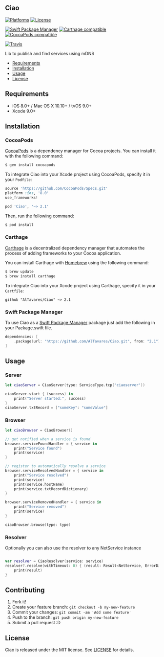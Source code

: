 ## Ciao

[![Platforms](https://img.shields.io/cocoapods/p/Ciao.svg)](https://cocoapods.org/pods/Ciao)
[![License](https://img.shields.io/cocoapods/l/Ciao.svg)](https://raw.githubusercontent.com/AlTavares/Ciao/master/LICENSE)

[![Swift Package Manager](https://img.shields.io/badge/Swift%20Package%20Manager-compatible-brightgreen.svg)](https://github.com/apple/swift-package-manager)
[![Carthage compatible](https://img.shields.io/badge/Carthage-compatible-4BC51D.svg?style=flat)](https://github.com/Carthage/Carthage)
[![CocoaPods compatible](https://img.shields.io/cocoapods/v/Ciao.svg)](https://cocoapods.org/pods/Ciao)

[![Travis](https://img.shields.io/travis/AlTavares/Ciao/master.svg)](https://travis-ci.org/AlTavares/Ciao/branches)

Lib to publish and find services using mDNS

- [Requirements](#requirements)
- [Installation](#installation)
- [Usage](#usage)
- [License](#license)

## Requirements

- iOS 8.0+ / Mac OS X 10.10+ / tvOS 9.0+
- Xcode 9.0+

## Installation

### CocoaPods

[CocoaPods](http://cocoapods.org) is a dependency manager for Cocoa projects. You can install it with the following command:

```bash
$ gem install cocoapods
```

To integrate Ciao into your Xcode project using CocoaPods, specify it in your `Podfile`:

```ruby
source 'https://github.com/CocoaPods/Specs.git'
platform :ios, '8.0'
use_frameworks!

pod 'Ciao', '~> 2.1'
```

Then, run the following command:

```bash
$ pod install
```

### Carthage

[Carthage](https://github.com/Carthage/Carthage) is a decentralized dependency manager that automates the process of adding frameworks to your Cocoa application.

You can install Carthage with [Homebrew](http://brew.sh/) using the following command:

```bash
$ brew update
$ brew install carthage
```

To integrate Ciao into your Xcode project using Carthage, specify it in your `Cartfile`:

```ogdl
github "AlTavares/Ciao" ~> 2.1
```
### Swift Package Manager

To use Ciao as a [Swift Package Manager](https://swift.org/package-manager/) package just add the following in your Package.swift file.

``` swift
dependencies: [
    .package(url: "https://github.com/AlTavares/Ciao.git", from: "2.1")
]
```

## Usage

### Server

```swift
let ciaoServer = CiaoServer(type: ServiceType.tcp("ciaoserver"))

ciaoServer.start { (success) in
    print("Server started:", success)
}
ciaoServer.txtRecord = ["someKey": "someValue"]
```

### Browser

```swift
let ciaoBrowser = CiaoBrowser()

// get notified when a service is found
browser.serviceFoundHandler = { service in
    print("Service found")
    print(service)
}

// register to automatically resolve a service
browser.serviceResolvedHandler = { service in
    print("Service resolved")
    print(service)
    print(service.hostName)
    print(service.txtRecordDictionary)
}

browser.serviceRemovedHandler = { service in
    print("Service removed")
    print(service)
}

ciaoBrowser.browse(type: type) 
```

### Resolver

Optionally you can also use the resolver to any NetService instance

```swift

var resolver = CiaoResolver(service: service)
resolver?.resolve(withTimeout: 0) { (result: Result<NetService, ErrorDictionary>) in
    print(result)
}

```

## Contributing

1. Fork it!
2. Create your feature branch: `git checkout -b my-new-feature`
3. Commit your changes: `git commit -am 'Add some feature'`
4. Push to the branch: `git push origin my-new-feature`
5. Submit a pull request :D

## License

Ciao is released under the MIT license. See [LICENSE](https://github.com/AlTavares/Ciao/blob/master/LICENSE) for details.
